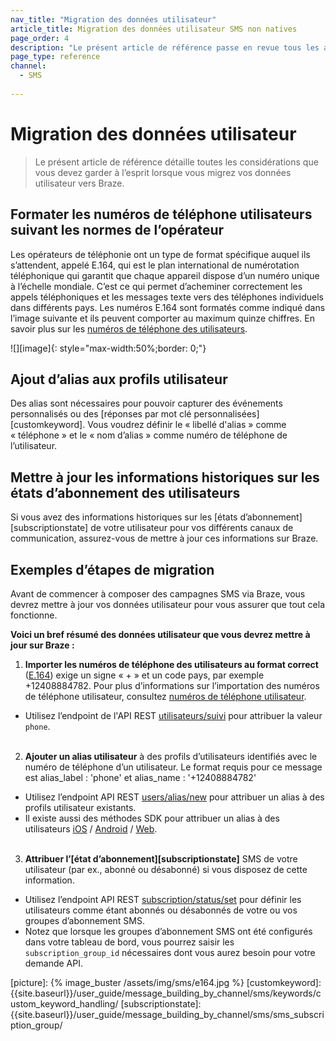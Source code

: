 ```yaml
---
nav_title: "Migration des données utilisateur"
article_title: Migration des données utilisateur SMS non natives
page_order: 4
description: "Le présent article de référence passe en revue tous les aspects qu’un utilisateur SMS non natif doit garder à l’esprit lors de la migration des données utilisateur vers Braze."
page_type: reference
channel:
  - SMS
  
---
```


# Migration des données utilisateur

> Le présent article de référence détaille toutes les considérations que vous devez garder à l’esprit lorsque vous migrez vos données utilisateur vers Braze. 

## Formater les numéros de téléphone utilisateurs suivant les normes de l’opérateur

Les opérateurs de téléphonie ont un type de format spécifique auquel ils s’attendent, appelé E.164, qui est le plan international de numérotation téléphonique qui garantit que chaque appareil dispose d’un numéro unique à l’échelle mondiale. C’est ce qui permet d’acheminer correctement les appels téléphoniques et les messages texte vers des téléphones individuels dans différents pays. Les numéros E.164 sont formatés comme indiqué dans l’image suivante et ils peuvent comporter au maximum quinze chiffres. En savoir plus sur les [numéros de téléphone des utilisateurs][userphone].

![][image]{: style="max-width:50%;border: 0;"}

## Ajout d’alias aux profils utilisateur

Des alias sont nécessaires pour pouvoir capturer des événements personnalisés ou des [réponses par mot clé personnalisées][customkeyword]. Vous voudrez définir le « libellé d'alias » comme « téléphone » et le « nom d’alias » comme numéro de téléphone de l’utilisateur.

## Mettre à jour les informations historiques sur les états d’abonnement des utilisateurs

Si vous avez des informations historiques sur les [états d’abonnement][subscriptionstate] de votre utilisateur pour vos différents canaux de communication, assurez-vous de mettre à jour ces informations sur Braze. 

## Exemples d’étapes de migration

Avant de commencer à composer des campagnes SMS via Braze, vous devrez mettre à jour vos données utilisateur pour vous assurer que tout cela fonctionne. 

**Voici un bref résumé des données utilisateur que vous devrez mettre à jour sur Braze :**

1. **Importer les numéros de téléphone des utilisateurs au format correct** ([E.164][0]) exige un signe « + » et un code pays, par exemple +12408884782. Pour plus d’informations sur l’importation des numéros de téléphone utilisateur, consultez [numéros de téléphone utilisateur][userphone].
  - Utilisez l’endpoint de l'API REST [utilisateurs/suivi][1] pour attribuer la valeur `phone`.<br><br>

2. **Ajouter un alias utilisateur** à des profils d’utilisateurs identifiés avec le numéro de téléphone d’un utilisateur. Le format requis pour ce message est alias_label : 'phone' et alias_name : '+12408884782'
  - Utilisez l’endpoint API REST [users/alias/new][2] pour attribuer un alias à des profils utilisateur existants.
  - Il existe aussi des méthodes SDK pour attribuer un alias à des  utilisateurs [iOS][3] / [Android][4] / [Web][5].<br><br>

3. **Attribuer l’[état d’abonnement][subscriptionstate]** SMS de votre utilisateur (par ex., abonné ou désabonné) si vous disposez de cette information.
  - Utilisez l’endpoint API REST [subscription/status/set][6] pour définir les utilisateurs comme étant abonnés ou désabonnés de votre ou vos groupes d’abonnement SMS.
  - Notez que lorsque les groupes d’abonnement SMS ont été configurés dans votre tableau de bord, vous pourrez saisir les `subscription_group_id` nécessaires dont vous aurez besoin pour votre demande API.


[0]: https://en.wikipedia.org/wiki/E.164
[userphone]: {{site.baseurl}}/user_guide/message_building_by_channel/sms/phone_numbers/user_phone_numbers/
[1]: {{site.baseurl}}/api/endpoints/user_data/post_user_track/
[2]: {{site.baseurl}}/api/endpoints/user_data/post_user_alias/
[3]: {{site.baseurl}}/developer_guide/platform_integration_guides/swift/analytics/setting_user_ids/#aliasing-users
[4]: {{site.baseurl}}/developer_guide/platform_integration_guides/android/analytics/setting_user_ids/#aliasing-users
[5]: {{site.baseurl}}/developer_guide/platform_integration_guides/web/analytics/setting_user_ids/#aliasing-users
[6]: {{site.baseurl}}/api/endpoints/subscription_groups/post_update_user_subscription_group_status/
[picture]: {% image_buster /assets/img/sms/e164.jpg %}
[customkeyword]: {{site.baseurl}}/user_guide/message_building_by_channel/sms/keywords/custom_keyword_handling/
[subscriptionstate]: {{site.baseurl}}/user_guide/message_building_by_channel/sms/sms_subscription_group/
